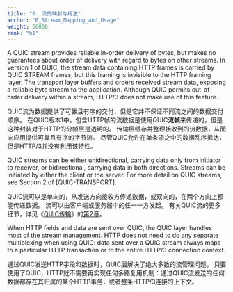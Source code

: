 ```yaml
---
title: "6. 流的映射与用法"
anchor: "6_Stream_Mapping_and_Usage"
weight: 60000
rank: "h1"
---
```


A QUIC stream provides reliable in-order delivery of bytes, but makes no guarantees about order of delivery with regard to bytes on other streams. In version 1 of QUIC, the stream data containing HTTP frames is carried by QUIC STREAM frames, but this framing is invisible to the HTTP framing layer. The transport layer buffers and orders received stream data, exposing a reliable byte stream to the application. Although QUIC permits out-of-order delivery within a stream, HTTP/3 does not make use of this feature.

QUIC流为数据提供了可靠且有序的交付，但是它并不保证不同流之间的数据交付顺序。
在QUIC版本1中，包含HTTP帧的流数据是使用QUIC**流帧**来传递的，但是这种封装对于HTTP的分帧层是透明的。
传输层缓存并整理接收到的流数据，从而向应用提供可靠且有序的字节流。
尽管QUIC允许在单条流之中的数据乱序抵达，但是HTTP/3并没有利用该特性。

QUIC streams can be either unidirectional, carrying data only from initiator to receiver, or bidirectional, carrying data in both directions. Streams can be initiated by either the client or the server. For more detail on QUIC streams, see Section 2 of [QUIC-TRANSPORT].

QUIC流可以是单向的，从发送方向接收方传递数据，或双向的，在两个方向上都能传递数据。
流可以由客户端或服务器中的任一一方发起。
有关QUIC流的更多细节，详见《[QUIC传输]()》的[第2章]()。

When HTTP fields and data are sent over QUIC, the QUIC layer handles most of the stream management. HTTP does not need to do any separate multiplexing when using QUIC: data sent over a QUIC stream always maps to a particular HTTP transaction or to the entire HTTP/3 connection context.

通过QUIC发送HTTP字段和数据时，QUIC层解决了绝大多数的流管理问题。
只要使用了QUIC，HTTP就不需要再实现任何多路复用机制：通过QUIC流发送的任何数据都存在其归属的某个HTTP事务，或者整条HTTP/3连接的上下文。

